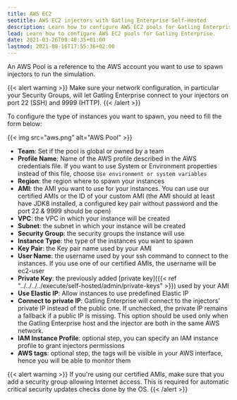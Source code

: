 ```yaml
---
title: AWS EC2
seotitle: AWS EC2 injectors with Gatling Enterprise Self-Hosted
description: Learn how to configure AWS EC2 pools for Gatling Enterprise.
lead: Learn how to configure AWS EC2 pools for Gatling Enterprise.
date: 2021-03-26T09:40:35+01:00
lastmod: 2021-08-16T17:55:36+02:00
---
```


An AWS Pool is a reference to the AWS account you want to use to spawn injectors to run the simulation.

{{< alert warning >}}
Make sure your network configuration, in particular your Security Groups, will let Gatling Enterprise connect to your injectors on port 22 (SSH) and 9999 (HTTP).
{{< /alert >}}

To configure the type of instances you want to spawn, you need to fill the form below:

{{< img src="aws.png" alt="AWS Pool" >}}

- **Team**: Set if the pool is global or owned by a team
- **Profile Name**: Name of the AWS profile described in the AWS credentials file. If you want to use System or Environment properties instead of this file, choose `Use environment or system variables`
- **Region**: the region where to spawn your instances
- **AMI**: the AMI you want to use for your instances. You can use our certified AMIs or the ID of your custom AMI (the AMI should at least have JDK8 installed, a configured key pair without password and the port 22 & 9999 should be open)
- **VPC**: the VPC in which your instance will be created
- **Subnet**: the subnet in which your instance will be created
- **Security Group**: the security groups the instance will use
- **Instance Type**: the type of the instances you want to spawn
- **Key Pair**: the Key pair name used by your AMI
- **User Name**: the username used by your ssh command to connect to the instances. If you use one of our certified AMIs, the username will be ec2-user
- **Private Key**: the previously added [private key]({{< ref "../../../../execute/self-hosted/admin/private-keys" >}}) used by your AMI
- **Use Elastic IP**: Allow instances to use predefined Elastic IP
- **Connect to private IP**: Gatling Enterprise will connect to the injectors' private IP instead of the public one. If unchecked, the private IP remains a fallback if a public IP is missing. This option should be used only when the Gatling Enterprise host and the injector are both in the same AWS network.
- **IAM Instance Profile**: optional step, you can specify an IAM instance profile to grant injectors permissions
- **AWS tags**: optional step, the tags will be visible in your AWS interface, hence you will be able to monitor them

{{< alert warning >}}
If you're using our certified AMIs, make sure that you add a security group allowing Internet access.
This is required for automatic critical security updates checks done by the OS.
{{< /alert >}}
